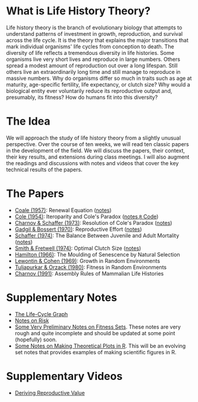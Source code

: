 # What is Life History Theory?

Life history theory is the branch of evolutionary biology that attempts to understand patterns of investment in growth, reproduction, and survival across the life cycle. It is the theory that explains the major transitions that mark individual organisms' life cycles from conception to death. The diversity of life reflects a tremendous diversity in life histories. Some organisms live very short lives and reproduce in large numbers. Others spread a modest amount of reproduction out over a long lifespan. Still others live an extraordinarily long time and still manage to reproduce in massive numbers. Why do organisms differ so much in traits such as age at maturity, age-specific fertility, life expectancy, or clutch size? Why would a biological entity ever voluntarily reduce its reproductive output and, presumably, its fitness? How do humans fit into this diversity?

# The Idea

We will approach the study of life history theory from a slightly unusual perspective. Over the course of ten weeks, we will read ten classic papers in the development of the field. We will discuss the papers, their context, their key results, and extensions during class meetings. I will also augment the readings and discussions with notes and videos that cover the key technical results of the papers.

# The Papers

- [Coale (1957)](https://doi.org/10.1007/978-3-642-81046-6_19): Renewal Equation ([notes](https://github.com/eehh-stanford/life_history_in_ten_papers/blob/master/Jones-Coale1957-notes.pdf))
- [Cole (1954)](https://www.jstor.org/stable/2817654): Iteroparity and Cole's Paradox ([notes](https://github.com/eehh-stanford/life_history_in_ten_papers/blob/master/Jones-Cole1954-notes.pdf),[`R` Code](https://github.com/eehh-stanford/life_history_in_ten_papers/blob/master/cole_calcs.R))
- [Charnov & Schaffer (1973)](http://www.jstor.org/stable/2459713): Resolution of Cole's Paradox ([notes](https://github.com/eehh-stanford/life_history_in_ten_papers/blob/master/Jones-Charnov_Schaffer1973-notes.pdf))
- [Gadgil & Bossert (1970)](https://www.jstor.org/stable/2459070): Reproductive Effort ([notes](https://github.com/eehh-stanford/life_history_in_ten_papers/blob/master/Jones-Gadgil_Bossert1970-notes.pdf))
- [Schaffer (1974)](https://www.jstor.org/stable/2459608): The Balance Between Juvenile and Adult Mortality ([notes](https://github.com/eehh-stanford/life_history_in_ten_papers/blob/master/Jones-Schaffer1974-notes.pdf))
- [Smith & Fretwell (1974)](https://www.jstor.org/stable/2459681): Optimal Clutch Size ([notes](https://github.com/eehh-stanford/life_history_in_ten_papers/blob/master/Jones-Smith_Fretwell1974-notes.pdf))
- [Hamilton (1966)](http://dx.doi.org/10.1016/0022-5193(66)90184-6): The Moulding of Senescence by Natural Selection
- [Lewontin & Cohen (1969)](https://www.jstor.org/stable/59357): Growth in Random Environments
- [Tuljapurkar & Orzack (1980)](https://doi.org/10.1016/0040-5809(80)90057-X): Fitness in Random Environments
- [Charnov (1991)](https://www.jstor.org/stable/2355948): Assembly Rules of Mammalian Life Histories

# Supplementary Notes
- [The Life-Cycle Graph](https://github.com/eehh-stanford/life_history_in_ten_papers/blob/master/Jones-life-cycle-notes.pdf)
- [Notes on Risk](https://github.com/eehh-stanford/life_history_in_ten_papers/blob/master/Jones-risk_notes.pdf)
- [Some Very Preliminary Notes on Fitness Sets](https://github.com/eehh-stanford/life_history_in_ten_papers/blob/master/Jones-fitness_sets-notes.pdf). These notes are very rough and quite incomplete and should be updated at some point (hopefully) soon.
- [Some Notes on Making Theoretical Plots in R](https://github.com/eehh-stanford/life_history_in_ten_papers/blob/master/Jones-plotting_notes.pdf). This will be an evolving set notes that provides examples of making scientific figures in R.

# Supplementary Videos
- [Deriving Reproductive Value](https://stanford.zoom.us/rec/share/UyvkjzK36kH5HY0Tjfc4tcJrCb609PGY1TK9pgQZQzr2oG-MDthSBr4tE45SWUF5.Jm_2o7ctUEaT4wWm?startTime=1602281579000)

